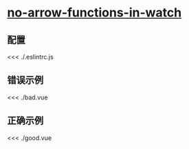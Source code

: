 # [no-arrow-functions-in-watch](https://eslint.vuejs.org/rules/no-arrow-functions-in-watch.html)

## 配置

<<< ./.eslintrc.js

## 错误示例

<<< ./bad.vue

## 正确示例

<<< ./good.vue
